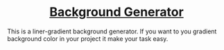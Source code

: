  # <center> [Background Generator](https://krishnapro.github.io/Background-Generator/)</center>

This is a liner-gradient background generator. If you want to you gradient background color in your project it make your task easy.